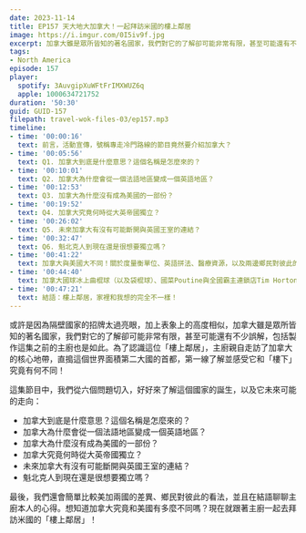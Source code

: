 ```yaml
---
date: 2023-11-14
title: EP157 天大地大加拿大！一起拜訪米國的樓上鄰居
image: https://i.imgur.com/0I5iv9f.jpg
excerpt: 加拿大雖是眾所皆知的著名國家，我們對它的了解卻可能非常有限，甚至可能還有不少誤解。這集讓我們從六個問題切入，直搗這個世界面積第二大國的首都，第一線了解並感受它和「樓下」究竟有何不同！
tags:
- North America
episode: 157
player:
  spotify: 3AuvgipXuWFtFrIMXWUZ6q
  apple: 1000634721752
duration: '50:30'
guid: GUID-157
filepath: travel-wok-files-03/ep157.mp3
timeline:
- time: '00:00:16'
  text: 前言，活動宣傳，號稱專走冷門路線的節目竟然要介紹加拿大？
- time: '00:05:56'
  text: Q1. 加拿大到底是什麼意思？這個名稱是怎麼來的？
- time: '00:10:01'
  text: Q2. 加拿大為什麼會從一個法語地區變成一個英語地區？
- time: '00:12:53'
  text: Q3. 加拿大為什麼沒有成為美國的一部份？
- time: '00:19:52'
  text: Q4. 加拿大究竟何時從大英帝國獨立？
- time: '00:26:02'
  text: Q5. 未來加拿大有沒有可能斷開與英國王室的連結？
- time: '00:32:47'
  text: Q6. 魁北克人到現在還是很想要獨立嗎？
- time: '00:41:22'
  text: 加拿大與美國大不同！關於度量衡單位、英語拼法、醫療資源，以及兩邊鄉民對彼此的看法
- time: '00:44:40'
  text: 加拿大國球冰上曲棍球（以及袋棍球）、國菜Poutine與全國霸主連鎖店Tim Hortons
- time: '00:47:21'
  text: 結語：樓上鄰居，家裡和我想的完全不一樣！
---
```

或許是因為隔壁國家的招牌太過亮眼，加上表象上的高度相似，加拿大雖是眾所皆知的著名國家，我們對它的了解卻可能非常有限，甚至可能還有不少誤解，包括製作這集之前的主廚也是如此。為了認識這位「樓上鄰居」，主廚親自走訪了加拿大的核心地帶，直搗這個世界面積第二大國的首都，第一線了解並感受它和「樓下」究竟有何不同！

這集節目中，我們從六個問題切入，好好來了解這個國家的誕生，以及它未來可能的走向：

* 加拿大到底是什麼意思？這個名稱是怎麼來的？
* 加拿大為什麼會從一個法語地區變成一個英語地區？
* 加拿大為什麼沒有成為美國的一部份？
* 加拿大究竟何時從大英帝國獨立？
* 未來加拿大有沒有可能斷開與英國王室的連結？
* 魁北克人到現在還是很想要獨立嗎？

最後，我們還會簡單比較美加兩國的差異、鄉民對彼此的看法，並且在結語聊聊主廚本人的心得。想知道加拿大究竟和美國有多麼不同嗎？現在就跟著主廚一起去拜訪米國的「樓上鄰居」！